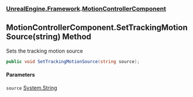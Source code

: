 ### [UnrealEngine.Framework](./UnrealEngine-Framework.md 'UnrealEngine.Framework').[MotionControllerComponent](./UnrealEngine-Framework-MotionControllerComponent.md 'UnrealEngine.Framework.MotionControllerComponent')
## MotionControllerComponent.SetTrackingMotionSource(string) Method
Sets the tracking motion source  
```csharp
public void SetTrackingMotionSource(string source);
```
#### Parameters
<a name='UnrealEngine-Framework-MotionControllerComponent-SetTrackingMotionSource(string)-source'></a>
`source` [System.String](https://docs.microsoft.com/en-us/dotnet/api/System.String 'System.String')  
  
